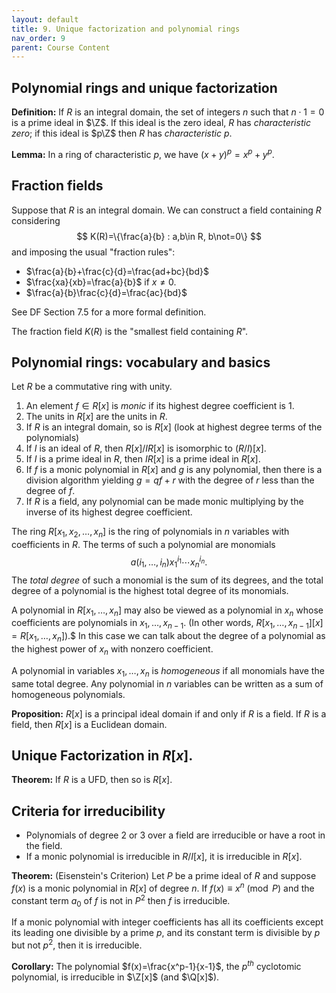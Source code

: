 ```yaml
---
layout: default
title: 9. Unique factorization and polynomial rings
nav_order: 9
parent: Course Content
---
```


## Polynomial rings and unique factorization

**Definition:** If $R$ is an integral domain, the set of integers $n$ such that $n\cdot 1=0$ is a prime ideal
in $\Z$.  If this ideal is the zero ideal, $R$ has *characteristic zero*; if this ideal is $p\Z$ then $R$ has
*characteristic $p$*.

**Lemma:** In a ring of characteristic $p$, we have $(x+y)^p=x^p+y^p$.



## Fraction fields

Suppose that $R$ is an integral domain.  We can construct a field containing $R$ considering
$$
K(R)=\{\frac{a}{b} : a,b\in R, b\not=0\}
$$
and imposing the usual "fraction rules":

- $\frac{a}{b}+\frac{c}{d}=\frac{ad+bc}{bd}$
- $\frac{xa}{xb}=\frac{a}{b}$ if $x\not=0$.
- $\frac{a}{b}\frac{c}{d}=\frac{ac}{bd}$

See DF Section 7.5 for a more formal definition.

The fraction field $K(R)$ is the "smallest field containing $R$".

## Polynomial rings: vocabulary and basics

Let $R$ be a commutative ring with unity. 

1. An element $f\in R[x]$ is *monic* if its highest degree coefficient is $1$.
2. The units in $R[x]$ are the units in $R$.
3. If $R$ is an integral domain, so is $R[x]$ (look at highest degree terms of the polynomials)
4. If $I$ is an ideal of $R$, then $R[x]/IR[x]$ is isomorphic to $(R/I)[x]$. 
5. If $I$ is a prime ideal in $R$, then $IR[x]$ is a prime ideal in $R[x]$.
6. If $f$ is a monic polynomial in $R[x]$ and $g$ is any polynomial, then there is a division algorithm
yielding $g=qf+r$ with the degree of $r$ less than the degree of $f$.
7. If $R$ is a field, any polynomial can be made monic multiplying by the inverse of its highest degree coefficient.

The ring $R[x_1,x_2,\ldots, x_n]$ is the ring of polynomials in $n$ variables with coefficients in $R$.
The terms of such a polynomial are monomials
$$
a(i_1,\ldots,i_n)x_1^{i_1}\cdots x_{n}^{i_{n}}.
$$
The *total degree* of such a monomial is the sum of its degrees, and the total degree of a polynomial is the highest total degree of its monomials.

A polynomial in $R[x_1,\ldots,x_n]$ may also be viewed as a polynomial in $x_n$ whose coefficients are polynomials
in $x_1,\ldots, x_{n-1}$. (In other words, $R[x_1,\ldots,x_{n-1}][x]=R[x_1,\ldots, x_n]$).$  In this case we can talk about the degree of a polynomial as the highest power of $x_n$ with nonzero coefficient.

A polynomial in variables $x_1,\ldots, x_n$ is *homogeneous* if all monomials have the same total degree.
Any polynomial in $n$ variables can be written as a sum of homogeneous polynomials. 

**Proposition:** $R[x]$ is a principal ideal domain if and only if $R$ is a field. If $R$ is a field, then $R[x]$ is
a Euclidean domain. 

## Unique Factorization in $R[x]$.

**Theorem:** If $R$ is a UFD, then so is $R[x]$.

## Criteria for irreducibility

- Polynomials of degree $2$ or $3$ over a field are irreducible or have a root in the field. 
- If a monic polynomial is irreducible in $R/I[x]$, it is irreducible in $R[x]$.

**Theorem:** (Eisenstein's Criterion) Let $P$ be a prime ideal of $R$  and suppose $f(x)$ is a monic polynomial in $R[x]$ of degree $n$.
If $f(x)\equiv x^{n}\pmod{P}$ and the constant term $a_0$ of $f$ is not in $P^2$ then $f$ is irreducible.

If a monic polynomial with integer coefficients has all its  coefficients except its leading one divisible by a prime $p$, and its constant term is divisible by $p$ but not $p^2$, then it is irreducible. 

**Corollary:** The polynomial $f(x)=\frac{x^p-1}{x-1}$, the $p^{th}$ cyclotomic polynomial, is irreducible
in $\Z[x]$ (and $\Q[x]$).